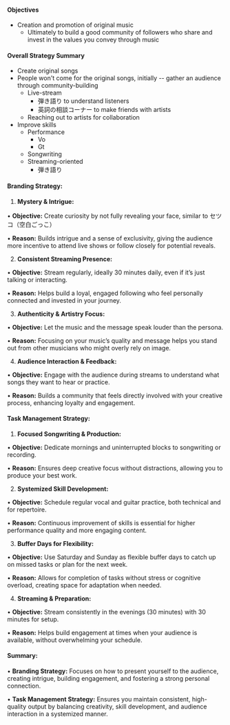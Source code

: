 #### Objectives

* Creation and promotion of original music
	* Ultimately to build a good community of followers who share and invest in the values you convey through music
#### Overall Strategy Summary

* Create original songs
* People won't come for the original songs, initially -- gather an audience through community-building
  * Live-stream
	  * 弾き語り to understand listeners
	  * 英詞の相談コーナー to make friends with artists
  * Reaching out to artists for collaboration
* Improve skills
	* Performance
		* Vo
		* Gt
	* Songwriting
	* Streaming-oriented
		* 弾き語り

#### **Branding Strategy:**

1. **Mystery & Intrigue:**

• **Objective:** Create curiosity by not fully revealing your face, similar to セツコ（空白ごっこ）

• **Reason:** Builds intrigue and a sense of exclusivity, giving the audience more incentive to attend live shows or follow closely for potential reveals.

2. **Consistent Streaming Presence:**

• **Objective:** Stream regularly, ideally 30 minutes daily, even if it’s just talking or interacting.

• **Reason:** Helps build a loyal, engaged following who feel personally connected and invested in your journey.

3. **Authenticity & Artistry Focus:**

• **Objective:** Let the music and the message speak louder than the persona.

• **Reason:** Focusing on your music’s quality and message helps you stand out from other musicians who might overly rely on image.

4. **Audience Interaction & Feedback:**

• **Objective:** Engage with the audience during streams to understand what songs they want to hear or practice.

• **Reason:** Builds a community that feels directly involved with your creative process, enhancing loyalty and engagement.

#### **Task Management Strategy:**

1. **Focused Songwriting & Production:**

• **Objective:** Dedicate mornings and uninterrupted blocks to songwriting or recording.

• **Reason:** Ensures deep creative focus without distractions, allowing you to produce your best work.

2. **Systemized Skill Development:**

• **Objective:** Schedule regular vocal and guitar practice, both technical and for repertoire.

• **Reason:** Continuous improvement of skills is essential for higher performance quality and more engaging content.

3. **Buffer Days for Flexibility:**

• **Objective:** Use Saturday and Sunday as flexible buffer days to catch up on missed tasks or plan for the next week.

• **Reason:** Allows for completion of tasks without stress or cognitive overload, creating space for adaptation when needed.

4. **Streaming & Preparation:**

• **Objective:** Stream consistently in the evenings (30 minutes) with 30 minutes for setup.

• **Reason:** Helps build engagement at times when your audience is available, without overwhelming your schedule.
#### **Summary:**

• **Branding Strategy:** Focuses on how to present yourself to the audience, creating intrigue, building engagement, and fostering a strong personal connection.

• **Task Management Strategy:** Ensures you maintain consistent, high-quality output by balancing creativity, skill development, and audience interaction in a systemized manner.